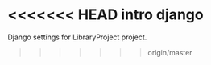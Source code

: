 <<<<<<< HEAD
intro django
=======
Django settings for LibraryProject project.

>>>>>>> origin/master
